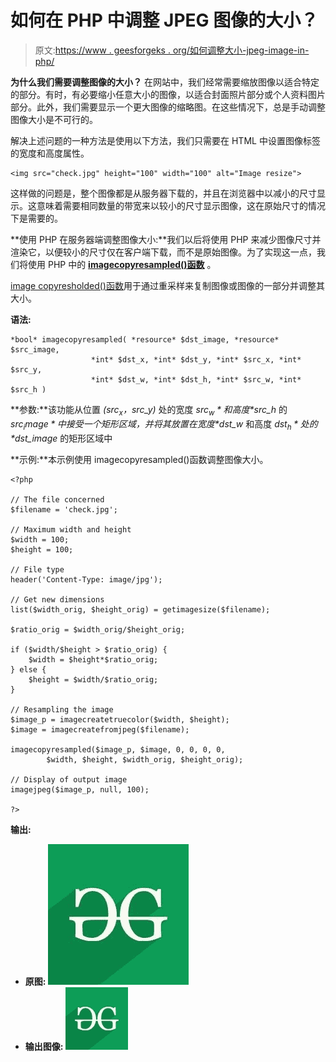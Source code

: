 # 如何在 PHP 中调整 JPEG 图像的大小？

> 原文:[https://www . geesforgeks . org/如何调整大小-jpeg-image-in-php/](https://www.geeksforgeeks.org/how-to-resize-jpeg-image-in-php/)

**为什么我们需要调整图像的大小？**
在网站中，我们经常需要缩放图像以适合特定的部分。有时，有必要缩小任意大小的图像，以适合封面照片部分或个人资料图片部分。此外，我们需要显示一个更大图像的缩略图。在这些情况下，总是手动调整图像大小是不可行的。

解决上述问题的一种方法是使用以下方法，我们只需要在 HTML 中设置图像标签的宽度和高度属性。

```
<img src="check.jpg" height="100" width="100" alt="Image resize">
```

这样做的问题是，整个图像都是从服务器下载的，并且在浏览器中以减小的尺寸显示。这意味着需要相同数量的带宽来以较小的尺寸显示图像，这在原始尺寸的情况下是需要的。

**使用 PHP 在服务器端调整图像大小:**我们以后将使用 PHP 来减少图像尺寸并渲染它，以便较小的尺寸仅在客户端下载，而不是原始图像。为了实现这一点，我们将使用 PHP 中的 **[imagecopyresampled()函数](https://www.geeksforgeeks.org/php-imagecopyresampled-function/)** 。

[image copyresholded()函数](https://www.geeksforgeeks.org/php-imagecopyresampled-function/)用于通过重采样来复制图像或图像的一部分并调整其大小。

**语法:**

```
*bool* imagecopyresampled( *resource* $dst_image, *resource* $src_image,
                  *int* $dst_x, *int* $dst_y, *int* $src_x, *int* $src_y,
                  *int* $dst_w, *int* $dst_h, *int* $src_w, *int* $src_h )
```

**参数:**该功能从位置 *($src_x，$src_y)* 处的宽度 *$src_w* 和高度 *$src_h* 的 *$src_image* 中接受一个矩形区域，并将其放置在宽度 *$dst_w* 和高度 *$dst_h* 处的 *$dst_image* 的矩形区域中

**示例:**本示例使用 imagecopyresampled()函数调整图像大小。

```
<?php

// The file concerned
$filename = 'check.jpg';

// Maximum width and height
$width = 100;
$height = 100;

// File type
header('Content-Type: image/jpg');

// Get new dimensions
list($width_orig, $height_orig) = getimagesize($filename);

$ratio_orig = $width_orig/$height_orig;

if ($width/$height > $ratio_orig) {
    $width = $height*$ratio_orig;
} else {
    $height = $width/$ratio_orig;
}

// Resampling the image 
$image_p = imagecreatetruecolor($width, $height);
$image = imagecreatefromjpeg($filename);

imagecopyresampled($image_p, $image, 0, 0, 0, 0,
        $width, $height, $width_orig, $height_orig);

// Display of output image
imagejpeg($image_p, null, 100);

?>
```

**输出:**

*   **原图:**
    ![Original image](img/752422974896acbbdf90ec5e7f03ffff.png)
*   **输出图像:**
    ![Final image](img/b3da27d84132f3832645255e505579c5.png)
